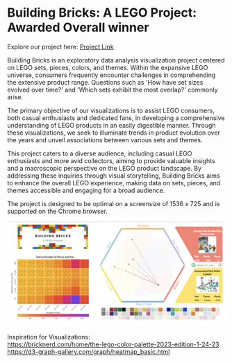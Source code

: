 # Building Bricks: A LEGO Project: Awarded Overall winner

Explore our project here: [Project Link](https://www.students.cs.ubc.ca/~cs-447/23Sep/fame/projects/g10/index.html)

Building Bricks is an exploratory data analysis visualization project centered on LEGO sets, pieces, colors, and themes. Within the expansive LEGO universe, consumers frequently encounter challenges in comprehending the extensive product range. Questions such as 'How have set sizes evolved over time?' and 'Which sets exhibit the most overlap?' commonly arise.

The primary objective of our visualizations is to assist LEGO consumers, both casual enthusiasts and dedicated fans, in developing a comprehensive understanding of LEGO products in an easily digestible manner. Through these visualizations, we seek to illuminate trends in product evolution over the years and unveil associations between various sets and themes.

This project caters to a diverse audience, including casual LEGO enthusiasts and more avid collectors, aiming to provide valuable insights and a macroscopic perspective on the LEGO product landscape. By addressing these inquiries through visual storytelling, Building Bricks aims to enhance the overall LEGO experience, making data on sets, pieces, and themes accessible and engaging for a broad audience.

The project is designed to be optimal on a screensize of 1536 x 725 and is supported on the Chrome browser. 

![Project LOGO](https://github.com/shubhleendhaka/Building-Bricks-A-LEGO-Project/blob/main/data/thumbnail.png)

Inspiration for Visualizations:  
https://bricknerd.com/home/the-lego-color-palette-2023-edition-1-24-23  
https://d3-graph-gallery.com/graph/heatmap_basic.html   
